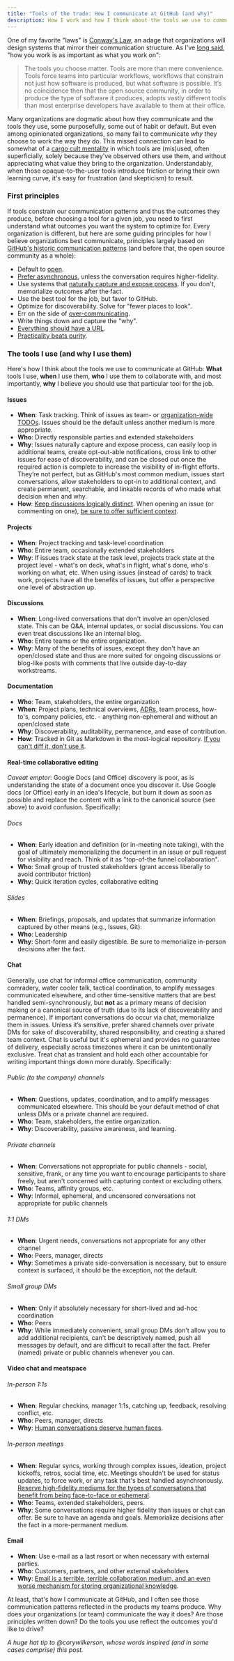 ```yaml
---
title: "Tools of the trade: How I communicate at GitHub (and why)"
description: How I work and how I think about the tools we use to communicate at GitHub
---
```


One of my favorite "laws" is [Conway's Law](https://en.wikipedia.org/wiki/Conway%27s_law), an adage that organizations will design systems that mirror their communication structure. As I've [long said](https://ben.balter.com/2015/09/21/open-source-behind-the-firewall/#how-you-work-is-as-important-as-what-you-work-on), "how you work is as important as what you work on":

> The tools you choose matter. Tools are more than mere convenience. Tools force teams into particular workflows, workflows that constrain not just how software is produced, but what software is possible. It’s no coincidence then that the open source community, in order to produce the type of software it produces, adopts vastly different tools than most enterprise developers have available to them at their office.

Many organizations are dogmatic about how they communicate and the tools they use, some purposefully, some out of habit or default. But even among opinionated organizations, so many fail to communicate _why_ they choose to work the way they do. This missed connection can lead to somewhat of a [cargo cult mentality](https://en.wikipedia.org/wiki/Cargo_cult) in which tools are (mis)used, often superficially, solely because they've observed others use them, and without appreciating what value they bring to the organization. Understandably, when those opaque-to-the-user tools introduce friction or bring their own learning curve, it's easy for frustration (and skepticism) to result.

### First principles

If tools constrain our communication patterns and thus the outcomes they produce, before choosing a tool for a given job, you need to first understand what outcomes you want the system to optimize for. Every organization is different, but here are some guiding principles for how I believe organizations best communicate, principles largely based on [GitHub's historic communication patterns](https://ben.balter.com/2014/11/06/rules-of-communicating-at-github/) (and before that, the open source community as a whole):

* Default to [open](https://ben.balter.com/2015/11/18/tools-to-empower-open-collaboration/#1-open).
* [Prefer asynchronous](https://ben.balter.com/2014/11/06/rules-of-communicating-at-github/#1-prefer-asynchronous-communication), unless the conversation requires higher-fidelity.
* Use systems that [naturally capture and expose process](https://ben.balter.com/2015/11/18/tools-to-empower-open-collaboration/#2-captures-and-exposes-process). If you don't, memorialize outcomes after the fact.
* Use the best tool for the job, but favor to GitHub.
* Optimize for discoverability. Solve for "fewer places to look".
* Err on the side of [over-communicating](https://ben.balter.com/2017/05/23/seven-ways-to-consistently-ship-great-features/#1-over-communicate).
* Write things down and capture the "why".
* [Everything should have a URL](https://ben.balter.com/2015/11/12/why-urls/).
* [Practicality beats purity](https://ben.balter.com/2015/11/18/tools-to-empower-open-collaboration/#practicality-beats-purity).

### The tools I use (and why I use them)

Here's how I think about the tools we use to communicate at GitHub: **What** tools I use, **when** I use them, **who** I use them to collaborate with, and most importantly, **why** I believe you should use that particular tool for the job.

#### Issues

* **When**: Task tracking. Think of issues as team- or [organization-wide TODOs](https://ben.balter.com/2014/11/06/rules-of-communicating-at-github/#7-issues-are-organization-wide-todos). Issues should be the default unless another medium is more appropriate.
* **Who**: Directly responsible parties and extended stakeholders
* **Why**: Issues naturally capture and expose process, can easily loop in additional teams, create opt-out-able notifications, cross link to other issues for ease of discoverability, and can be closed out once the required action is complete to increase the visibility of in-flight efforts. They’re not perfect, but as GitHub's most common medium, issues start conversations, allow stakeholders to opt-in to additional context, and create permanent, searchable, and linkable records of who made what decision when and why. 
* **How**: [Keep discussions logically distinct](https://ben.balter.com/2014/11/06/rules-of-communicating-at-github/#9-keep-discussions-logically-distinct). When opening an issue (or commenting on one), [be sure to offer sufficient context](https://ben.balter.com/2014/11/06/rules-of-communicating-at-github/#3-nobody-gets-fired-for-buying-ibm-opening-an-issue).

#### Projects

* **When**: Project tracking and task-level coordination
* **Who**: Entire team, occasionally extended stakeholders
* **Why**: If issues track state at the task level, projects track state at the project level - what's on deck, what's in flight, what's done, who's working on what, etc. When using issues (instead of cards) to track work, projects have all the benefits of issues, but offer a perspective one level of abstraction up.

#### Discussions
 
* **When**: Long-lived conversations that don't involve an open/closed state. This can be Q&A, internal updates, or social discussions. You can even treat discussions like an internal blog.
* **Who**: Entire teams or the entire organization.
* **Why**: Many of the benefits of issues, except they don't have an open/closed state and thus are more suited for ongoing discussions or blog-like posts with comments that live outside day-to-day workstreams.

#### Documentation

* **Who**: Team, stakeholders, the entire organization
* **When**: Project plans, technical overviews, [ADRs](https://github.blog/2020-08-13-why-write-adrs/), team process, how-to's, company policies, etc. - anything non-ephemeral and without an open/closed state
* **Why**: Discoverability, auditability, permanence, and ease of contribution.
* **How**: Tracked in Git as Markdown in the most-logical repository. [If you can't diff it, don't use it](https://ben.balter.com/2014/11/06/rules-of-communicating-at-github/#13-if-you-cant-diff-it-dont-use-it).

#### Real-time collaborative editing

*Caveat emptor*: Google Docs (and Office) discovery is poor, as is understanding the state of a document once you discover it. Use Google docs (or Office) early in an idea's lifecycle, but burn it down as soon as possible and replace the content with a link to the canonical source (see above) to avoid confusion. Specifically:

###### Docs

* **When**: Early ideation and definition (or in-meeting note taking), with the goal of ultimately memorializing the document in an issue or pull request for visibility and reach. Think of it as "top-of-the funnel collaboration".
* **Who**: Small group of trusted stakeholders (grant access liberally to avoid contributor friction)
* **Why**: Quick iteration cycles, collaborative editing
 
###### Slides

* **When**: Briefings, proposals, and updates that summarize information captured by other means (e.g., Issues, Git). 
* **Who**: Leadership
* **Why**: Short-form and easily digestible. Be sure to memorialize in-person decisions after the fact.

#### Chat

Generally, use chat for informal office communication, community comradery, water cooler talk, tactical coordination, to amplify messages communicated elsewhere, and other time-sensitive matters that are best handled semi-synchronously, but **not** as a primary means of decision making or a canonical source of truth (due to its lack of discoverability and permanence). If important conversations do occur via chat, memorialize them in issues. Unless it’s sensitive, prefer shared channels over private DMs for sake of discoverability, shared responsibility, and creating a shared team context. Chat is useful but it's ephemeral and provides no guarantee of delivery, especially across timezones where it can be unintentionally exclusive. Treat chat as transient and hold each other accountable for writing important things down more durably. Specifically:

###### Public (to the company) channels

* **When**: Questions, updates, coordination, and to amplify messages communicated elsewhere. This should be your default method of chat unless DMs or a private channel are required.
* **Who**: Team, stakeholders, the entire organization.
* **Why**: Discoverability, passive awareness, and learning.

###### Private channels

* **When**: Conversations not appropriate for public channels - social, sensitive, frank, or any time you want to encourage participants to share freely, but aren't concerned with capturing context or excluding others.
* **Who**: Teams, affinity groups, etc.
* **Why**: Informal, ephemeral, and uncensored conversations not appropriate for public channels

###### 1:1 DMs

* **When**: Urgent needs, conversations not appropriate for any other channel
* **Who**: Peers, manager, directs
* **Why**: Sometimes a private side-conversation is necessary, but to ensure context is surfaced, it should be the exception, not the default.

###### Small group DMs

* **When**: Only if absolutely necessary for short-lived and ad-hoc coordination 
* **Who**: Peers
* **Why**: While immediately convenient, small group DMs don't allow you to add additional recipients, can't be descriptively named, push all messages by default, and are difficult to recall after the fact. Prefer (named) private or public channels whenever you can.

#### Video chat and meatspace

###### In-person 1:1s

* **When**: Regular checkins, manager 1:1s, catching up, feedback, resolving conflict, etc.
* **Who**: Peers, manager, directs
* **Why**: [Human conversations deserve human faces](https://ben.balter.com/2014/11/06/rules-of-communicating-at-github/#2-dont-underestimate-high-fidelity-mediums).

###### In-person meetings

* **When**: Regular syncs, working through complex issues, ideation, project kickoffs, retros, social time, etc. Meetings shouldn't be used for status updates, to force work, or any task that's best handled asynchronously. [Reserve high-fidelity mediums for the types of conversations that benefit from being face-to-face or ephemeral](https://ben.balter.com/2015/11/18/tools-to-empower-open-collaboration/#4-asynchronous-decision-making).
* **Who**: Teams, extended stakeholders, peers.
* **Why**: Some conversations require higher fidelity than issues or chat can offer. Be sure to have an agenda and goals. Memorialize decisions after the fact in a more-permanent medium. 

#### Email

* **When**: Use e-mail as a last resort or when necessary with external parties.
* **Who**: Customers, partners, and other external stakeholders
* **Why**: [Email is a terrible, terrible collaboration medium, and an even worse mechanism for storing organizational knowledge](https://ben.balter.com/2014/11/06/rules-of-communicating-at-github/#11-secrets-secrets-are-no-fun).

At least, that's how I communicate at GitHub, and I often see those communication patterns reflected in the products my teams produce. Why does your organizations (or team) communicate the way it does? Are those principles written down? Do the tools you use reflect the outcomes you'd like to drive?

*A huge hat tip to @corywilkerson, whose words inspired (and in some cases comprise) this post.* 